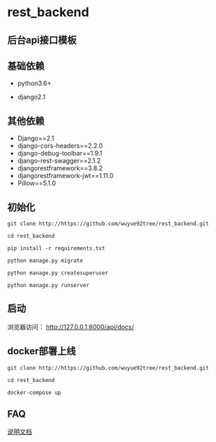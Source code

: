 # rest_backend

## 后台api接口模板

## 基础依赖

- python3.6+

- django2.1

## 其他依赖

- Django==2.1
- django-cors-headers==2.2.0
- django-debug-toolbar==1.9.1
- django-rest-swagger==2.1.2
- djangorestframework==3.8.2
- djangorestframework-jwt==1.11.0
- Pillow==5.1.0

## 初始化

```
git clone http://https://github.com/wuyue92tree/rest_backend.git

cd rest_backend

pip install -r requirements.txt

python manage.py migrate

python manage.py createsuperuser

python manage.py runserver
```

## 启动

浏览器访问： http://127.0.0.1:8000/api/docs/


## docker部署上线

```
git clone http://https://github.com/wuyue92tree/rest_backend.git

cd rest_backend

docker-compose up
```


## FAQ

[说明文档](http://wuyue92tree.antio.top/opensource/rest_backend.html#FAQ)
